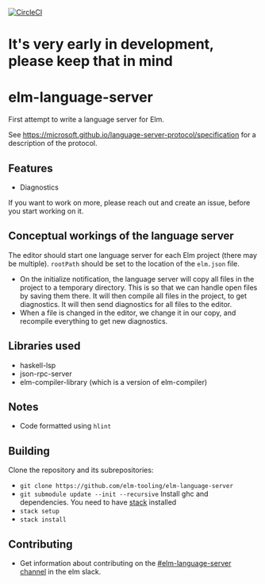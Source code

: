 [![CircleCI](https://circleci.com/gh/elm-tooling/elm-language-server/tree/master.svg?style=svg)](https://circleci.com/gh/elm-tooling/elm-language-server/tree/master)

# It's very early in development, please keep that in mind

# elm-language-server

First attempt to write a language server for Elm.

See https://microsoft.github.io/language-server-protocol/specification for
a description of the protocol.

## Features
* Diagnostics

If you want to work on more, please reach out and create an issue, before you start working on it.

## Conceptual workings of the language server
The editor should start one language server for each Elm project (there may be multiple). `rootPath` should be set to the location of the `elm.json` file.
* On the initialize notification, the language server will copy all files in the project to a temporary directory. This is so that we can handle open files by saving them there. It will then compile all files in the project, to get diagnostics. It will then send diagnostics for all files to the editor.
* When a file is changed in the editor, we change it in our copy, and recompile everything to get new diagnostics.

## Libraries used
* haskell-lsp
* json-rpc-server
* elm-compiler-library (which is a version of elm-compiler)

## Notes
* Code formatted using `hlint`

## Building
Clone the repository and its subrepositories:
* `git clone https://github.com/elm-tooling/elm-language-server`
* `git submodule update --init --recursive`
Install ghc and dependencies. You need to have [stack](https://www.haskellstack.org) installed
* `stack setup`
* `stack install`

## Contributing
* Get information about contributing on the [\#elm-language-server channel](https://elmlang.slack.com/messages/elm-language-server) in the elm slack.
